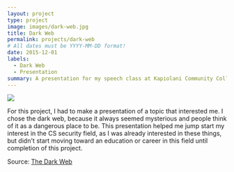 ```yaml
---
layout: project
type: project
image: images/dark-web.jpg
title: Dark Web
permalink: projects/dark-web
# All dates must be YYYY-MM-DD format!
date: 2015-12-01
labels:
  - Dark Web
  - Presentation
summary: A presentation for my speech class at Kapiolani Community College.
---
```


<img class="ui image" src="{{ site.baseurl }}/images/dark-web.jpg">

For this project, I had to make a presentation of a topic that interested me. I chose the dark web, because it always seemed mysterious and people think of it as a dangerous place to be. This presentation helped me jump start my interest in the CS security field, as I was already interested in these things, but didn't start moving toward an education or career in this field until completion of this project.


Source: <a href="https://docs.google.com/presentation/d/15fJZsemTEtN4pkzcg1-vTRWClJSi3dyMYAogKc-8txo/edit?usp=sharing">The Dark Web</a>





